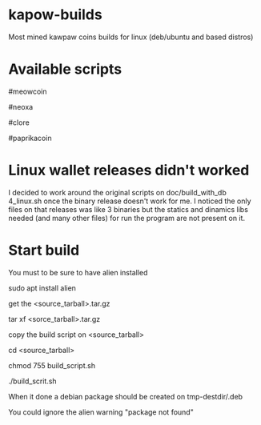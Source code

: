 # kapow-builds
Most mined kawpaw coins builds for linux (deb/ubuntu and based distros)

# Available scripts

#meowcoin

#neoxa

#clore

#paprikacoin

# Linux wallet releases didn't worked

I decided to work around the original scripts on doc/build_with_db 4_linux.sh once the binary release doesn't work for me. 
I noticed the only files on that releases was like 3 binaries but the statics and dinamics libs needed (and many other files)
for run the program are not present on it.

# Start build
You must to be sure to have alien installed

sudo apt install alien

get the <source_tarball>.tar.gz

tar xf <sorce_tarball>.tar.gz

copy the build script on <source_tarball>

cd <source_tarball>

chmod 755 build_script.sh

./build_scrit.sh

When it done a debian package should be created on tmp-destdir/<packagename>.deb

You could ignore the alien warning "package not found"
